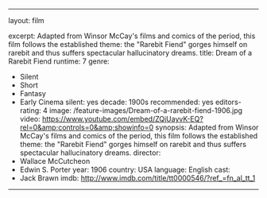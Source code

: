 ---

layout: film

excerpt: Adapted from Winsor McCay's films and comics of the period, this film follows the established theme&#58; the "Rarebit Fiend" gorges himself on rarebit and thus suffers spectacular hallucinatory dreams.
title: Dream of a Rarebit Fiend
runtime: 7
genre:
- Silent
- Short
- Fantasy
- Early Cinema
silent: yes
decade: 1900s
recommended: yes
editors-rating: 4
image: /feature-images/Dream-of-a-rarebit-fiend-1906.jpg
video: https://www.youtube.com/embed/ZQjUayvK-EQ?rel=0&amp;controls=0&amp;showinfo=0
synopsis: Adapted from Winsor McCay's films and comics of the period, this film follows the established theme&#58; the "Rarebit Fiend" gorges himself on rarebit and thus suffers spectacular hallucinatory dreams.
director: 
- Wallace McCutcheon
- Edwin S. Porter
year: 1906
country:  USA
language: English
cast:
- Jack Brawn
imdb: http://www.imdb.com/title/tt0000546/?ref_=fn_al_tt_1

---